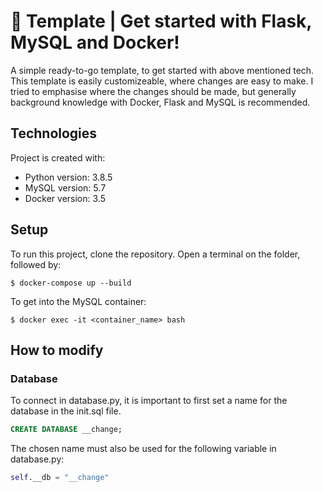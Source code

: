 # 🐋 Template | Get started with Flask, MySQL and Docker!

A simple ready-to-go template, to get started with above mentioned tech. This template is easily customizeable, where changes are easy to make.
I tried to emphasise where the changes should be made, but generally background knowledge with Docker, Flask and MySQL is recommended.

## Technologies
Project is created with:
* Python version: 3.8.5
* MySQL version: 5.7
* Docker version: 3.5
	
## Setup
To run this project, clone the repository. 
Open a terminal on the folder, followed by:

```
$ docker-compose up --build
```

To get into the MySQL container:
```
$ docker exec -it <container_name> bash
```

## How to modify

### Database
To connect in database.py, it is important to first set a name for the database in the init.sql file.
```SQL
CREATE DATABASE __change;
```

The chosen name must also be used for the following variable in database.py:
```python
self.__db = "__change"
```
